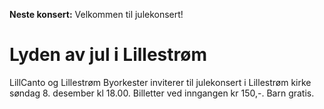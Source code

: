 **Neste konsert:**
Velkommen til julekonsert!
# Lyden av jul i Lillestrøm
LillCanto og Lillestrøm Byorkester inviterer til julekonsert i Lillestrøm kirke søndag 8. desember kl 18.00. 
Billetter ved inngangen kr 150,-. Barn gratis.
